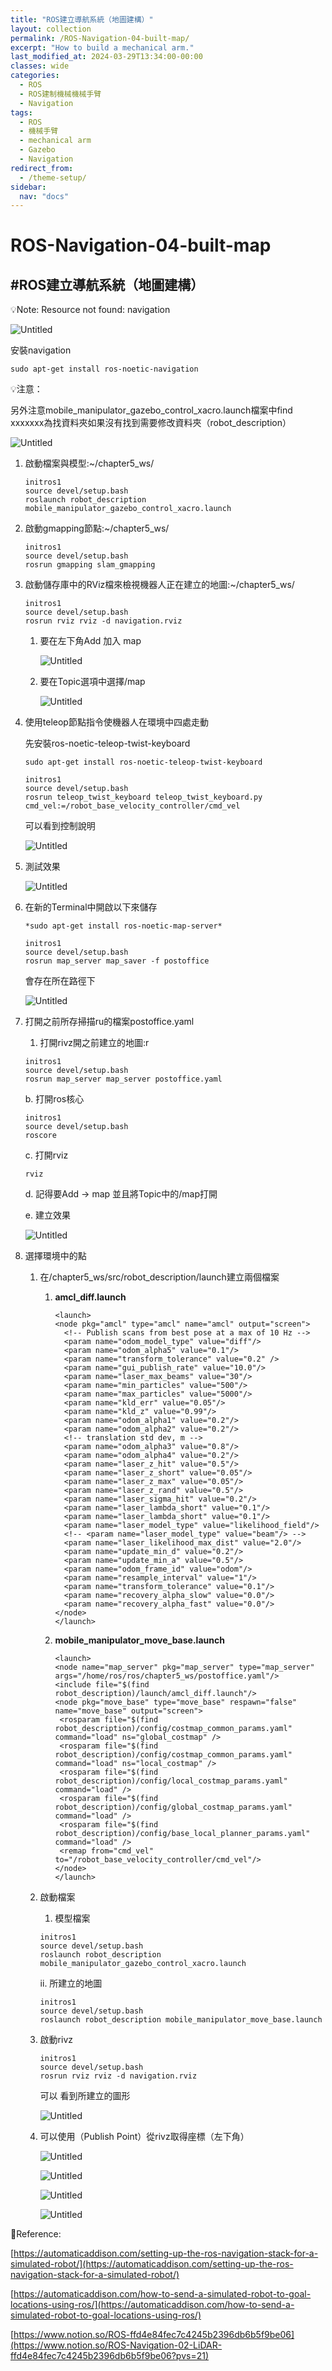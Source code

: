 ```yaml
---
title: "ROS建立導航系統（地圖建構）"
layout: collection
permalink: /ROS-Navigation-04-built-map/
excerpt: "How to build a mechanical arm."
last_modified_at: 2024-03-29T13:34:00-00:00
classes: wide
categories:
  - ROS
  - ROS建制機械機械手臂
  - Navigation
tags:
  - ROS
  - 機械手臂
  - mechanical arm
  - Gazebo
  - Navigation
redirect_from:
  - /theme-setup/
sidebar:
  nav: "docs"
---
```

# ROS-Navigation-04-built-map

## #ROS建立導航系統（地圖建構）

💡Note: Resource not found: navigation

![Untitled](/assets/images/ROS-Navigation-04-built-map%20f547c1d36f17456d90c4fc3296271dcf/Untitled.png)

安裝navigation

```tsx
sudo apt-get install ros-noetic-navigation
```

💡注意：

另外注意mobile_manipulator_gazebo_control_xacro.launch檔案中find xxxxxxx為找資料夾如果沒有找到需要修改資料夾（robot_description）

![Untitled](/assets/images/ROS-Navigation-04-built-map%20f547c1d36f17456d90c4fc3296271dcf/Untitled%201.png)

1. 啟動檔案與模型:~/chapter5_ws/
    
    ```tsx
    initros1
    source devel/setup.bash
    roslaunch robot_description mobile_manipulator_gazebo_control_xacro.launch
    ```
    
2. 啟動gmapping節點:~/chapter5_ws/
    
    ```tsx
    initros1
    source devel/setup.bash
    rosrun gmapping slam_gmapping
    ```
    
3. 啟動儲存庫中的RViz檔來檢視機器人正在建立的地圖:~/chapter5_ws/
    
    ```tsx
    initros1
    source devel/setup.bash
    rosrun rviz rviz -d navigation.rviz
    ```
    
    1. 要在左下角Add 加入 map
        
        ![Untitled](/assets/images/ROS-Navigation-04-built-map%20f547c1d36f17456d90c4fc3296271dcf/Untitled%202.png)
        
    2. 要在Topic選項中選擇/map
        
        ![Untitled](/assets/images/ROS-Navigation-04-built-map%20f547c1d36f17456d90c4fc3296271dcf/Untitled%203.png)
        
4. 使用teleop節點指令使機器人在環境中四處走動
    
    先安裝ros-noetic-teleop-twist-keyboard
    
    ```tsx
    sudo apt-get install ros-noetic-teleop-twist-keyboard
    ```
    
    ```tsx
    initros1
    source devel/setup.bash
    rosrun teleop_twist_keyboard teleop_twist_keyboard.py cmd_vel:=/robot_base_velocity_controller/cmd_vel
    ```
    
    可以看到控制說明
    
    ![Untitled](/assets/images/ROS-Navigation-04-built-map%20f547c1d36f17456d90c4fc3296271dcf/Untitled%204.png)
    
5. 測試效果
    
    ![Untitled](/assets/images/ROS-Navigation-04-built-map%20f547c1d36f17456d90c4fc3296271dcf/Untitled%205.png)
    
6. 在新的Terminal中開啟以下來儲存
    
    ```tsx
    *sudo apt-get install ros-noetic-map-server*
    ```
    
    ```tsx
    initros1
    source devel/setup.bash
    rosrun map_server map_saver -f postoffice
    ```
    
    會存在所在路徑下
    
    ![Untitled](/assets/images/ROS-Navigation-04-built-map%20f547c1d36f17456d90c4fc3296271dcf/Untitled%206.png)
    
7. 打開之前所存掃描ru的檔案postoffice.yaml
    1. 打開rivz開之前建立的地圖:r
    
    ```tsx
    initros1
    source devel/setup.bash
    rosrun map_server map_server postoffice.yaml
    ```
    
    b. 打開ros核心
    
    ```tsx
    initros1
    source devel/setup.bash
    roscore
    ```
    
    c. 打開rviz
    
    ```tsx
    rviz
    ```
    
    d. 記得要Add → map 並且將Topic中的/map打開
    
    e.  建立效果
    
    ![Untitled](/assets/images/ROS-Navigation-04-built-map%20f547c1d36f17456d90c4fc3296271dcf/Untitled%207.png)
    
8. 選擇環境中的點
    1. 在/chapter5_ws/src/robot_description/launch建立兩個檔案
        1. **amcl_diff.launch**
            
            ```tsx
            <launch>
            <node pkg="amcl" type="amcl" name="amcl" output="screen">
              <!-- Publish scans from best pose at a max of 10 Hz -->
              <param name="odom_model_type" value="diff"/>
              <param name="odom_alpha5" value="0.1"/>
              <param name="transform_tolerance" value="0.2" />
              <param name="gui_publish_rate" value="10.0"/>
              <param name="laser_max_beams" value="30"/>
              <param name="min_particles" value="500"/>
              <param name="max_particles" value="5000"/>
              <param name="kld_err" value="0.05"/>
              <param name="kld_z" value="0.99"/>
              <param name="odom_alpha1" value="0.2"/>
              <param name="odom_alpha2" value="0.2"/>
              <!-- translation std dev, m -->
              <param name="odom_alpha3" value="0.8"/>
              <param name="odom_alpha4" value="0.2"/>
              <param name="laser_z_hit" value="0.5"/>
              <param name="laser_z_short" value="0.05"/>
              <param name="laser_z_max" value="0.05"/>
              <param name="laser_z_rand" value="0.5"/>
              <param name="laser_sigma_hit" value="0.2"/>
              <param name="laser_lambda_short" value="0.1"/>
              <param name="laser_lambda_short" value="0.1"/>
              <param name="laser_model_type" value="likelihood_field"/>
              <!-- <param name="laser_model_type" value="beam"/> -->
              <param name="laser_likelihood_max_dist" value="2.0"/>
              <param name="update_min_d" value="0.2"/>
              <param name="update_min_a" value="0.5"/>
              <param name="odom_frame_id" value="odom"/>
              <param name="resample_interval" value="1"/>
              <param name="transform_tolerance" value="0.1"/>
              <param name="recovery_alpha_slow" value="0.0"/>
              <param name="recovery_alpha_fast" value="0.0"/>
            </node>
            </launch>
            ```
            
        2. **mobile_manipulator_move_base.launch**
            
            ```tsx
            <launch>
            <node name="map_server" pkg="map_server" type="map_server" args="/home/ros/ros/chapter5_ws/postoffice.yaml"/>
            <include file="$(find robot_description)/launch/amcl_diff.launch"/>
            <node pkg="move_base" type="move_base" respawn="false" name="move_base" output="screen">
             <rosparam file="$(find robot_description)/config/costmap_common_params.yaml" command="load" ns="global_costmap" />
             <rosparam file="$(find robot_description)/config/costmap_common_params.yaml" command="load" ns="local_costmap" />
             <rosparam file="$(find robot_description)/config/local_costmap_params.yaml" command="load" />
             <rosparam file="$(find robot_description)/config/global_costmap_params.yaml" command="load" />
             <rosparam file="$(find robot_description)/config/base_local_planner_params.yaml" command="load" />
             <remap from="cmd_vel" to="/robot_base_velocity_controller/cmd_vel"/>
            </node>
            </launch>
            ```
            
    2. 啟動檔案
        1. 模型檔案
        
        ```tsx
        initros1
        source devel/setup.bash
        roslaunch robot_description mobile_manipulator_gazebo_control_xacro.launch 
        ```
        
        ii. 所建立的地圖
        
        ```tsx
        initros1
        source devel/setup.bash
        roslaunch robot_description mobile_manipulator_move_base.launch
        ```
        
    3. 啟動rivz
        
        ```tsx
        initros1
        source devel/setup.bash
        rosrun rviz rviz -d navigation.rviz
        ```
        
        可以 看到所建立的圖形
        
        ![Untitled](/assets/images/ROS-Navigation-04-built-map%20f547c1d36f17456d90c4fc3296271dcf/Untitled%208.png)
        
    4. 可以使用（Publish Point）從rivz取得座標（左下角）
        
        ![Untitled](/assets/images/ROS-Navigation-04-built-map%20f547c1d36f17456d90c4fc3296271dcf/Untitled%209.png)
        
        ![Untitled](/assets/images/ROS-Navigation-04-built-map%20f547c1d36f17456d90c4fc3296271dcf/Untitled%2010.png)
        
        ![Untitled](/assets/images/ROS-Navigation-04-built-map%20f547c1d36f17456d90c4fc3296271dcf/Untitled%2011.png)
        
        ![Untitled](/assets/images/ROS-Navigation-04-built-map%20f547c1d36f17456d90c4fc3296271dcf/Untitled%2012.png)
        

📃Reference:

[https://automaticaddison.com/setting-up-the-ros-navigation-stack-for-a-simulated-robot/](https://automaticaddison.com/setting-up-the-ros-navigation-stack-for-a-simulated-robot/)

[https://automaticaddison.com/how-to-send-a-simulated-robot-to-goal-locations-using-ros/](https://automaticaddison.com/how-to-send-a-simulated-robot-to-goal-locations-using-ros/)

[https://www.notion.so/ROS-ffd4e84fec7c4245b2396db6b5f9be06](https://www.notion.so/ROS-Navigation-02-LiDAR-ffd4e84fec7c4245b2396db6b5f9be06?pvs=21)
